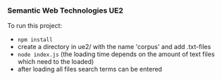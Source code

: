 ### Semantic Web Technologies UE2

To run this project:
- ```npm install```
- create a directory in ue2/ with the name 'corpus' and add .txt-files
- ```node index.js```
(the loading time depends on the amount of text files which need to the loaded)
- after loading all files search terms can be entered
